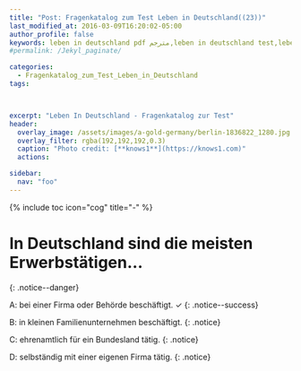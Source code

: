 ```yaml
---
title: "Post: Fragenkatalog zum Test Leben in Deutschland((23))"
last_modified_at: 2016-03-09T16:20:02-05:00
author_profile: false
keywords: leben in deutschland pdf مترجم,leben in deutschland test,leben in deutschland app,test leben in deutschland 33 fragen,test leben in deutschland 2018,orientierungskurs 310 fragen und antworten,leben in deutschland 300 fragen und antworten pdf,lieben in deutschland 300 fragen,deutsch lernen a1 pdf,deutsch lernen b2,deutsch lernen a1 buch,deutsch lernen a2,deutsch lernen blog,wortschatz a1,deutsch lernen dw,deutsch lernen grammatik,
#permalink: /Jekyl_paginate/

categories:
  - Fragenkatalog_zum_Test_Leben_in_Deutschland
tags:



excerpt: "Leben In Deutschland - Fragenkatalog zur Test"
header:
  overlay_image: /assets/images/a-gold-germany/berlin-1836822_1280.jpg
  overlay_filter: rgba(192,192,192,0.3)
  caption: "Photo credit: [**knows1**](https://knows1.com)"
  actions:

sidebar:
  nav: "foo"
---
```


{% include toc icon="cog" title="-" %}

# In Deutschland sind die meisten Erwerbstätigen…
{: .notice--danger}

A: bei einer Firma oder Behörde beschäftigt. ✓
{: .notice--success}

B: in kleinen Familienunternehmen beschäftigt.
 {: .notice}

C: ehrenamtlich für ein Bundesland tätig.
 {: .notice}

D: selbständig mit einer eigenen Firma tätig.
 {: .notice}
